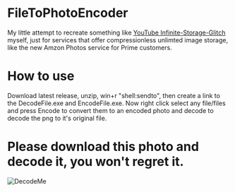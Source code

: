 # FileToPhotoEncoder

My little attempt to recreate something like [YouTube Infinite-Storage-Glitch](https://github.com/DvorakDwarf/Infinite-Storage-Glitch) myself, just for services that offer compressionless unlimted image storage, like the new Amzon Photos service for Prime customers.

# How to use
Download latest release, unzip, win+r "shell:sendto", then create a link to the DecodeFile.exe and EncodeFile.exe.
Now right click select any file/files and press Encode to convert them to an encoded photo and decode to decode the png to it's original file.

# Please download this photo and decode it, you won't regret it.
![DecodeMe](https://github.com/TizianGuth/FileToPhotoEncoder/blob/main/DecodeMe.PNG)
